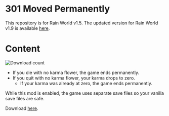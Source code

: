 # 301 Moved Permanently
This repository is for Rain World v1.5. The updated version for Rain World v1.9 is available [here](https://github.com/Dual-Iron/hardcore).

# Content

![Download count](https://img.shields.io/github/downloads/Dual-Iron/Survival/total)

- If you die with no karma flower, the game ends permanently.
- If you quit with no karma flower, your karma drops to zero. 
  - If your karma was already at zero, the game ends permanently.

While this mod is enabled, the game uses separate save files so your vanilla save files are safe.

Download [here](https://github.com/Dual-Iron/Survival/releases/latest).
